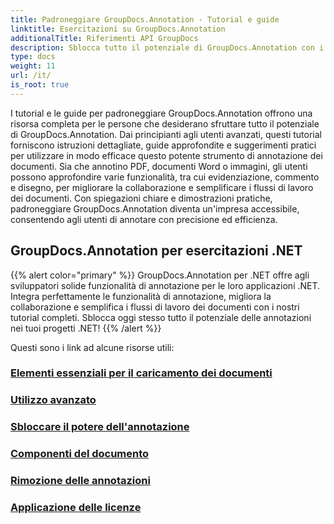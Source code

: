 ```yaml
---
title: Padroneggiare GroupDocs.Annotation - Tutorial e guide
linktitle: Esercitazioni su GroupDocs.Annotation
additionalTitle: Riferimenti API GroupDocs
description: Sblocca tutto il potenziale di GroupDocs.Annotation con i nostri tutorial. Migliora la collaborazione e semplifica i flussi di lavoro con guide e suggerimenti completi.
type: docs
weight: 11
url: /it/
is_root: true
---
```


I tutorial e le guide per padroneggiare GroupDocs.Annotation offrono una risorsa completa per le persone che desiderano sfruttare tutto il potenziale di GroupDocs.Annotation. Dai principianti agli utenti avanzati, questi tutorial forniscono istruzioni dettagliate, guide approfondite e suggerimenti pratici per utilizzare in modo efficace questo potente strumento di annotazione dei documenti. Sia che annotino PDF, documenti Word o immagini, gli utenti possono approfondire varie funzionalità, tra cui evidenziazione, commento e disegno, per migliorare la collaborazione e semplificare i flussi di lavoro dei documenti. Con spiegazioni chiare e dimostrazioni pratiche, padroneggiare GroupDocs.Annotation diventa un'impresa accessibile, consentendo agli utenti di annotare con precisione ed efficienza.

## GroupDocs.Annotation per esercitazioni .NET
{{% alert color="primary" %}}
GroupDocs.Annotation per .NET offre agli sviluppatori solide funzionalità di annotazione per le loro applicazioni .NET. Integra perfettamente le funzionalità di annotazione, migliora la collaborazione e semplifica i flussi di lavoro dei documenti con i nostri tutorial completi. Sblocca oggi stesso tutto il potenziale delle annotazioni nei tuoi progetti .NET!
{{% /alert %}}

Questi sono i link ad alcune risorse utili:
 
### [Elementi essenziali per il caricamento dei documenti](./net/document-loading-essentials/)
### [Utilizzo avanzato](./net/advanced-usage/)
### [Sbloccare il potere dell'annotazione](./net/unlocking-annotation-power/)
### [Componenti del documento](./net/document-components/)
### [Rimozione delle annotazioni](./net/removing-annotations/)
### [Applicazione delle licenze](./net/applying-licenses/)


